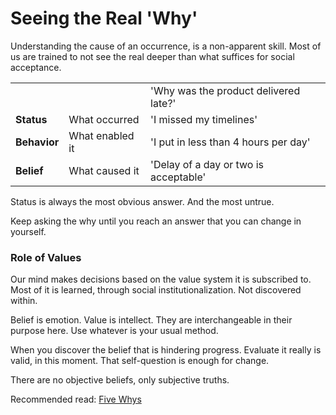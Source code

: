 # Seeing the Real 'Why'

Understanding the cause of an occurrence, is a non-apparent skill. Most of us are trained to not see the real deeper than what suffices for social acceptance.

|  |  |  |
| :--- | :--- | :--- |
|  |  | 'Why was the product delivered late?' |
| **Status** | What occurred | 'I missed my timelines' |
| **Behavior** | What enabled it | 'I put in less than 4 hours per day' |
| **Belief** | What caused it | 'Delay of a day or two is acceptable' |

Status is always the most obvious answer. And the most untrue.

Keep asking the why until you reach an answer that you can change in yourself.

### 

### Role of Values

Our mind makes decisions based on the value system it is subscribed to. Most of it is learned, through social institutionalization. Not discovered within.

Belief is emotion. Value is intellect. They are interchangeable in their purpose here. Use whatever is your usual method.

When you discover the belief that is hindering progress. Evaluate it really is valid, in this moment. That self-question is enough for change.

There are no objective beliefs, only subjective truths.

Recommended read: [Five Whys](https://en.wikipedia.org/wiki/Five_whys)

